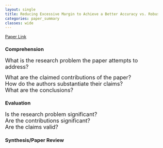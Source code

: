 ```yaml
---
layout: single
title: Reducing Excessive Margin to Achieve a Better Accuracy vs. Robustness Trade-off
categories: paper_summary
classes: wide
---
```


[Paper Link]([https://link-url-here.org](https://openreview.net/pdf?id=Azh9QBQ4tR7))

### Comprehension
<font size="4">
What is the research problem the paper attempts to address?  
  
What are the claimed contributions of the paper?</br>
How do the authors substantiate their claims?</br>
What are the conclusions?
</font>  

### Evaluation
<font size="4">
Is the research problem significant?</br>
Are the contributions significant?</br>
Are the claims valid?
</font>

### Synthesis/Paper Review

